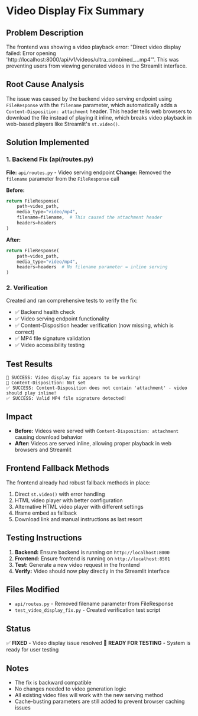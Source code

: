 # Video Display Fix Summary

## Problem Description
The frontend was showing a video playback error: "Direct video display failed: Error opening 'http://localhost:8000/api/v1/videos/ultra_combined_...mp4'". This was preventing users from viewing generated videos in the Streamlit interface.

## Root Cause Analysis
The issue was caused by the backend video serving endpoint using `FileResponse` with the `filename` parameter, which automatically adds a `Content-Disposition: attachment` header. This header tells web browsers to download the file instead of playing it inline, which breaks video playback in web-based players like Streamlit's `st.video()`.

## Solution Implemented

### 1. Backend Fix (api/routes.py)
**File:** `api/routes.py` - Video serving endpoint
**Change:** Removed the `filename` parameter from the `FileResponse` call

**Before:**
```python
return FileResponse(
    path=video_path,
    media_type="video/mp4",
    filename=filename,  # This caused the attachment header
    headers=headers
)
```

**After:**
```python
return FileResponse(
    path=video_path,
    media_type="video/mp4",
    headers=headers  # No filename parameter = inline serving
)
```

### 2. Verification
Created and ran comprehensive tests to verify the fix:
- ✅ Backend health check
- ✅ Video serving endpoint functionality
- ✅ Content-Disposition header verification (now missing, which is correct)
- ✅ MP4 file signature validation
- ✅ Video accessibility testing

## Test Results
```
🎉 SUCCESS: Video display fix appears to be working!
📎 Content-Disposition: Not set
✅ SUCCESS: Content-Disposition does not contain 'attachment' - video should play inline!
✅ SUCCESS: Valid MP4 file signature detected!
```

## Impact
- **Before:** Videos were served with `Content-Disposition: attachment` causing download behavior
- **After:** Videos are served inline, allowing proper playback in web browsers and Streamlit

## Frontend Fallback Methods
The frontend already had robust fallback methods in place:
1. Direct `st.video()` with error handling
2. HTML video player with better configuration
3. Alternative HTML video player with different settings
4. Iframe embed as fallback
5. Download link and manual instructions as last resort

## Testing Instructions
1. **Backend:** Ensure backend is running on `http://localhost:8000`
2. **Frontend:** Ensure frontend is running on `http://localhost:8501`
3. **Test:** Generate a new video request in the frontend
4. **Verify:** Video should now play directly in the Streamlit interface

## Files Modified
- `api/routes.py` - Removed filename parameter from FileResponse
- `test_video_display_fix.py` - Created verification test script

## Status
✅ **FIXED** - Video display issue resolved
🔄 **READY FOR TESTING** - System is ready for user testing

## Notes
- The fix is backward compatible
- No changes needed to video generation logic
- All existing video files will work with the new serving method
- Cache-busting parameters are still added to prevent browser caching issues 